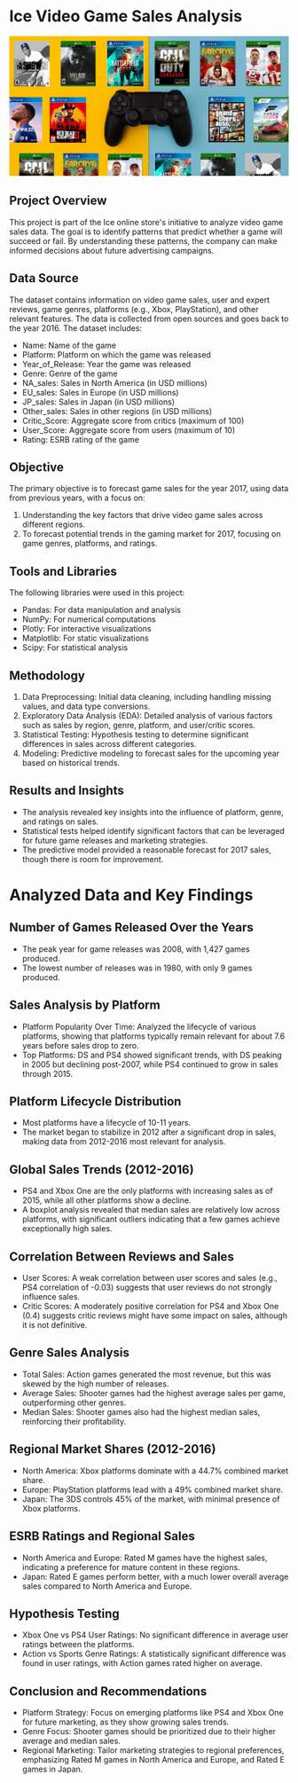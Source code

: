 # Ice Video Game Sales Analysis

![Video Games](videogames.png)

## Project Overview
This project is part of the Ice online store's initiative to analyze video game sales data. The goal is to identify patterns that predict whether a game will succeed or fail. By understanding these patterns, the company can make informed decisions about future advertising campaigns.

## Data Source
The dataset contains information on video game sales, user and expert reviews, game genres, platforms (e.g., Xbox, PlayStation), and other relevant features. The data is collected from open sources and goes back to the year 2016. The dataset includes:

- Name: Name of the game
- Platform: Platform on which the game was released
- Year_of_Release: Year the game was released
- Genre: Genre of the game
- NA_sales: Sales in North America (in USD millions)
- EU_sales: Sales in Europe (in USD millions)
- JP_sales: Sales in Japan (in USD millions)
- Other_sales: Sales in other regions (in USD millions)
- Critic_Score: Aggregate score from critics (maximum of 100)
- User_Score: Aggregate score from users (maximum of 10)
- Rating: ESRB rating of the game

## Objective
The primary objective is to forecast game sales for the year 2017, using data from previous years, with a focus on:

1. Understanding the key factors that drive video game sales across different regions.
2. To forecast potential trends in the gaming market for 2017, focusing on game genres, platforms, and ratings.

## Tools and Libraries
The following libraries were used in this project:

- Pandas: For data manipulation and analysis
- NumPy: For numerical computations
- Plotly: For interactive visualizations
- Matplotlib: For static visualizations
- Scipy: For statistical analysis

## Methodology
1. Data Preprocessing: Initial data cleaning, including handling missing values, and data type conversions.
2. Exploratory Data Analysis (EDA): Detailed analysis of various factors such as sales by region, genre, platform, and user/critic scores.
3. Statistical Testing: Hypothesis testing to determine significant differences in sales across different categories.
4. Modeling: Predictive modeling to forecast sales for the upcoming year based on historical trends.

## Results and Insights
- The analysis revealed key insights into the influence of platform, genre, and ratings on sales.
- Statistical tests helped identify significant factors that can be leveraged for future game releases and marketing strategies.
- The predictive model provided a reasonable forecast for 2017 sales, though there is room for improvement.

# Analyzed Data and Key Findings 
## Number of Games Released Over the Years
- The peak year for game releases was 2008, with 1,427 games produced.
- The lowest number of releases was in 1980, with only 9 games produced.
## Sales Analysis by Platform
- Platform Popularity Over Time: Analyzed the lifecycle of various platforms, showing that platforms typically remain relevant for about 7.6 years before sales drop to zero.
- Top Platforms: DS and PS4 showed significant trends, with DS peaking in 2005 but declining post-2007, while PS4 continued to grow in sales through 2015.
## Platform Lifecycle Distribution
- Most platforms have a lifecycle of 10-11 years.
- The market began to stabilize in 2012 after a significant drop in sales, making data from 2012-2016 most relevant for analysis.
## Global Sales Trends (2012-2016)
- PS4 and Xbox One are the only platforms with increasing sales as of 2015, while all other platforms show a decline.
- A boxplot analysis revealed that median sales are relatively low across platforms, with significant outliers indicating that a few games achieve exceptionally high sales.
## Correlation Between Reviews and Sales
- User Scores: A weak correlation between user scores and sales (e.g., PS4 correlation of -0.03) suggests that user reviews do not strongly influence sales.
- Critic Scores: A moderately positive correlation for PS4 and Xbox One (0.4) suggests critic reviews might have some impact on sales, although it is not definitive.
## Genre Sales Analysis
- Total Sales: Action games generated the most revenue, but this was skewed by the high number of releases.
- Average Sales: Shooter games had the highest average sales per game, outperforming other genres.
- Median Sales: Shooter games also had the highest median sales, reinforcing their profitability.
## Regional Market Shares (2012-2016)
- North America: Xbox platforms dominate with a 44.7% combined market share.
- Europe: PlayStation platforms lead with a 49% combined market share.
- Japan: The 3DS controls 45% of the market, with minimal presence of Xbox platforms.
## ESRB Ratings and Regional Sales
- North America and Europe: Rated M games have the highest sales, indicating a preference for mature content in these regions.
- Japan: Rated E games perform better, with a much lower overall average sales compared to North America and Europe.
## Hypothesis Testing
- Xbox One vs PS4 User Ratings: No significant difference in average user ratings between the platforms.
- Action vs Sports Genre Ratings: A statistically significant difference was found in user ratings, with Action games rated higher on average.
## Conclusion and Recommendations
- Platform Strategy: Focus on emerging platforms like PS4 and Xbox One for future marketing, as they show growing sales trends.
- Genre Focus: Shooter games should be prioritized due to their higher average and median sales.
- Regional Marketing: Tailor marketing strategies to regional preferences, emphasizing Rated M games in North America and Europe, and Rated E games in Japan.
